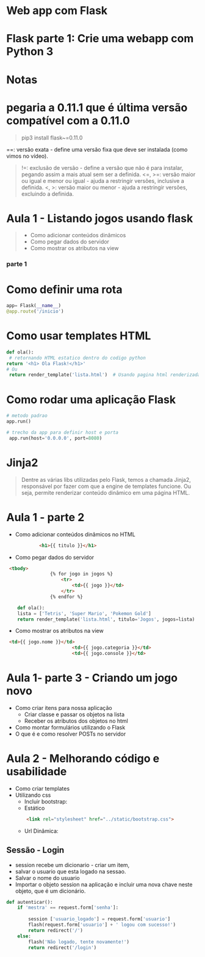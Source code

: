 # Web app com Flask 
# Flask parte 1: Crie uma webapp com Python 3
# Notas
# pegaria a 0.11.1 que é última versão compatível com a 0.11.0
> pip3 install flask~=0.11.0 

==: versão exata - define uma versão fixa que deve ser instalada (como vimos no vídeo).
>!=: exclusão de versão - define a versão que não é para instalar, pegando assim a mais atual sem ser a definida.
<=, >=: versão maior ou igual e menor ou igual - ajuda a restringir versões, inclusive a definida.
<, >: versão maior ou menor - ajuda a restringir versões, excluindo a definida.

# Aula 1 - Listando jogos usando flask
> - Como adicionar conteúdos dinâmicos 
> - Como pegar dados do servidor 
> - Como mostrar os atributos na view

### parte 1
# Como definir uma rota
```python
app= Flask(__name__)
@app.route('/inicio') 
```

# Como usar templates HTML
```python
def ola():
 # retornando HTML estatico dentro do codigo python
return '<h1> Ola Flask!</h1>'
# Ou
 return render_template('lista.html')  # Usando pagina html renderizada
```
# Como rodar uma aplicação Flask
```python
# metodo padrao
app.run()

# trecho da app para definir host e porta
 app.run(host='0.0.0.0', port=8080)
```

# Jinja2
> Dentre as várias libs utilizadas pelo Flask, temos a chamada Jinja2, responsável por fazer com que a engine de templates funcione. Ou seja, permite renderizar conteúdo dinâmico em uma página HTML.
 
 # Aula 1 - parte 2
-  Como adicionar conteúdos dinâmicos no HTML
```html
            <h1>{{ titulo }}</h1>
```
-    Como pegar dados do servidor
```html
 <tbody>
                {% for jogo in jogos %}
                    <tr>
                        <td>{{ jogo }}</td>
                    </tr>
                {% endfor %}
```
```python
    def ola():
    lista = ['Tetris', 'Super Mario', 'Pokemon Gold']
    return render_template('lista.html', titulo='Jogos', jogos=lista)

```
 -   Como mostrar os atributos na view
```html
 <td>{{ jogo.nome }}</td>
                        <td>{{ jogo.categoria }}</td>
                        <td>{{ jogo.console }}</td>
```
# Aula 1- parte 3 - Criando um jogo novo
- Como criar itens para nossa aplicação
  - Criar classe e passar os objetos na lista
  - Receber os atributos dos objetos no html 
- Como montar formulários utilizando o Flask 
- O que é e como resolver POSTs no servidor

# Aula 2 - Melhorando código e usabilidade
- Como criar templates
- Utilizando css
    - Incluir bootstrap:
    * Estático
    ```html
        <link rel="stylesheet" href="../static/bootstrap.css">
    ```
    * Url Dinâmica:
  
## Sessão - Login 
- session recebe um dicionario - criar um item,
- salvar o usuario que esta logado na sessao.
- Salvar o nome do usuario
- Importar o objeto session na aplicação e incluir uma nova chave neste objeto, que é um dicionário.
```python
def autenticar():
    if 'mestra' == request.form['senha']:
        
        session ['usuario_logado'] = request.form['usuario']
        flash(request.form['usuario'] + ' logou com sucesso!')
        return redirect('/')
    else:
        flash('Não logado, tente novamente!')
        return redirect('/login')
```
